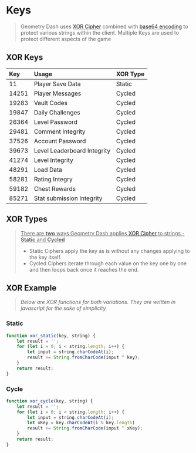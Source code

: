 # Keys

> Geometry Dash uses [XOR Cipher](#) combined with [base64 encoding](#) to protect various strings within the client. Multiple Keys are used to protect different aspects of the game

## XOR Keys

|  Key  | Usage | XOR Type |
|:------|:------|:---------|
|   11  | Player Save Data | Static |
| 14251 | Player Messages | Cycled |
| 19283 | Vault Codes | Cycled |
| 19847 | Daily Challenges | Cycled |
| 26364 | Level Password | Cycled |
| 29481 | Comment Integrity | Cycled |
| 37526 | Account Password | Cycled |
| 39673 | Level Leaderboard Integrity | Cycled |
| 41274 | Level Integrity | Cycled |
| 48291 | Load Data | Cycled |
| 58281 | Rating Integry | Cycled |
| 59182 | Chest Rewards | Cycled |
| 85271 | Stat submission Integrity | Cycled |

## XOR Types

> <u>There are <b>two</b> ways Geometry Dash applies [XOR Cipher](#) to strings - <b>Static</b> and <b>Cycled</b></u>
> - Static Ciphers apply the key as is without any changes applying to the key itself.  
> - Cycled Ciphers iterate through each value on the key one by one and then loops back once it reaches the end.

## XOR Example

> <i>Below are XOR functions for both variations. They are written in javascript for the sake of simplicity</i>

<!-- tabs:start -->

### **Static**
```js
function xor_static(key, string) {
    let result = '';
    for (let i = 0; i < string.length; i++) {
        let input = string.charCodeAt(i);
        result += String.fromCharCode(input ^ key);
    }
    return result;
}
```

### **Cycle**
```js
function xor_cycle(key, string) {
    let result = '';
    for (let i = 0; i < string.length; i++) {
        let input = string.charCodeAt(i);
        let xKey = key.charCodeAt(i % key.length)
        result += String.fromCharCode(input ^ xKey);
    }
    return result;
}
```

<!-- tabs:end --> 
